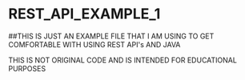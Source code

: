 # REST_API_EXAMPLE_1
##THIS IS JUST AN EXAMPLE FILE THAT I AM USING TO GET COMFORTABLE WITH USING REST API's AND JAVA 


THIS IS NOT ORIGINAL CODE AND IS INTENDED FOR EDUCATIONAL PURPOSES 
